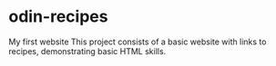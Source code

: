 # odin-recipes 
My first website
This project consists of a basic website with links to recipes, demonstrating basic HTML skills.